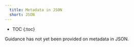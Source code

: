 ```yaml
---
  title: Metadata in JSON
  short: JSON
---
```


- TOC
{:toc}

Guidance has not yet been provided on metadata in JSON.
